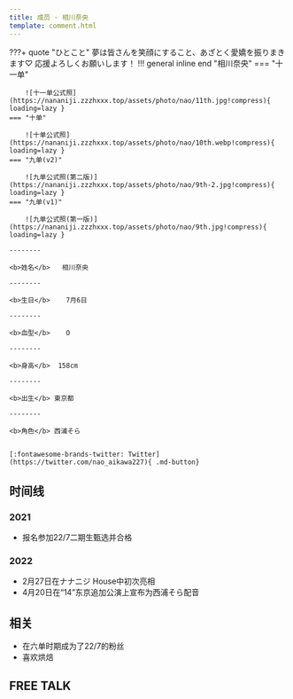 ```yaml
---
title: 成员 - 相川奈央
template: comment.html
---
```

???+ quote "ひとこと"
    夢は皆さんを笑顔にすること、あざとく愛嬌を振りまきます♡ 応援よろしくお願いします！
!!! general inline end "相川奈央"
    === "十一单"

        ![十一单公式照](https://nananiji.zzzhxxx.top/assets/photo/nao/11th.jpg!compress){ loading=lazy }
    === "十单"

        ![十单公式照](https://nananiji.zzzhxxx.top/assets/photo/nao/10th.webp!compress){ loading=lazy }
    === "九单(v2)"

        ![九单公式照(第二版)](https://nananiji.zzzhxxx.top/assets/photo/nao/9th-2.jpg!compress){ loading=lazy }
    === "九单(v1)"

        ![九单公式照(第一版)](https://nananiji.zzzhxxx.top/assets/photo/nao/9th.jpg!compress){ loading=lazy }

    --------

    <b>姓名</b>   相川奈央

    --------

    <b>生日</b>    7月6日

    --------

    <b>血型</b>    O

    --------

    <b>身高</b>  158cm

    --------

    <b>出生</b> 東京都

    --------

    <b>角色</b> 西浦そら
  

    [:fontawesome-brands-twitter: Twitter](https://twitter.com/nao_aikawa227){ .md-button}

## 时间线
### 2021 

- 报名参加22/7二期生甄选并合格

### 2022

- 2月27日在ナナニジ House中初次亮相
- 4月20日在“14”东京追加公演上宣布为西浦そら配音

## 相关

- 在六单时期成为了22/7的粉丝
- 喜欢烘焙

## FREE TALK

<div id="dplayer"></div>

<script src="https://nananiji.zzzhxxx.top/js/md5.js"></script>
<script src="https://nananiji.zzzhxxx.top/js/hls.min.js"></script>
<script src="https://nananiji.zzzhxxx.top/js/DPlayer.min.js"></script>
<script>
    const dp = new DPlayer({
    container: document.getElementById('dplayer'),
    video: {
        url: 'https://manifest.prod.boltdns.net/manifest/v1/hls/v4/clear/4504957038001/bb57ca17-0f5d-4748-929d-682c4e3e1443/10s/master.m3u8?fastly_token=NjJkYTRiMWVfY2M5NjI1NTRlZWZlNTM2YmU2MmZiZDU4MTE4YzQ1ZDQwMDdiYTYwODMyMGQ5MDBmZWQ2MGZiNzQ5NjEzNTUzMQ%3D%3D',
        type: 'hls',
    },
    danmaku: {
        id: md5('nao-intro'),
        api: "https://danmu.zzzhxxx.top/"
    },
    contextmenu: [
    {
        text: '227WiKi',
        link: 'https://github.com/227WiKi/227WiKi',
    },
    ]
});
console.log(dp.plugins.hls);
</script>
